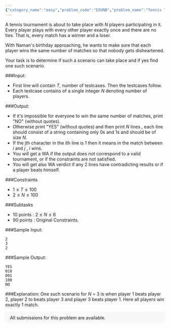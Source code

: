 ```yaml
---
{"category_name":"easy","problem_code":"EXUNB","problem_name":"Tennis Tournament","problemComponents":{"constraints":"","constraintsState":false,"subtasks":"","subtasksState":false,"inputFormat":"","inputFormatState":false,"outputFormat":"","outputFormatState":false,"sampleTestCases":{}},"video_editorial_url":"","languages_supported":{"0":"CPP14","1":"C","2":"JAVA","3":"PYTH 3.6","4":"PYTH","5":"PYP3","6":"CS2","7":"ADA","8":"PYPY","9":"TEXT","10":"PAS fpc","11":"NODEJS","12":"RUBY","13":"PHP","14":"GO","15":"HASK","16":"TCL","17":"PERL","18":"SCALA","19":"LUA","20":"kotlin","21":"BASH","22":"JS","23":"LISP sbcl","24":"rust","25":"PAS gpc","26":"BF","27":"CLOJ","28":"R","29":"D","30":"CAML","31":"FORT","32":"ASM","33":"swift","34":"FS","35":"WSPC","36":"LISP clisp","37":"SQL","38":"SCM guile","39":"PERL6","40":"ERL","41":"CLPS","42":"ICK","43":"NICE","44":"PRLG","45":"ICON","46":"COB","47":"SCM chicken","48":"PIKE","49":"SCM qobi","50":"ST","51":"NEM"},"max_timelimit":1,"source_sizelimit":50000,"problem_author":"shashwatchandr","problem_tester":null,"date_added":"25-09-2019","tags":{"0":"constructive","1":"easy","2":"expp2019","3":"shashwatchandr"},"problem_difficulty_level":"Easy","best_tag":"","editorial_url":"https://discuss.codechef.com/problems/EXUNB","time":{"view_start_date":1571142600,"submit_start_date":1571142600,"visible_start_date":1571142600,"end_date":1735669800},"is_direct_submittable":false,"problemDiscussURL":"https://discuss.codechef.com/search?q=EXUNB","is_proctored":false,"visitedContests":{},"layout":"problem"}
---
```

A tennis tournament is about to take place with $N$ players participating in it.
Every player plays with every other player exactly once and there are no ties. That is, every match has a winner and a loser. 

With Naman's birthday approaching, he wants to make sure that each player wins the same number of matches so that nobody gets disheartened.  

Your task is to determine if such a scenario can take place and if yes find one such scenario.

###Input:

- First line will contain $T$, number of testcases. Then the testcases follow. 
- Each testcase contains of a single integer $N$ denoting number of players.

###Output:
- If it's impossible for everyone to win the same number of matches, print "NO" (without quotes).
- Otherwise print "YES" (without quotes) and then print $N$ lines , each line should consist of a string containing only 0s and 1s and should be of size $N$. 
- If the jth character in the ith line is 1 then it means in the match between $i$ and $j$ , $i$ wins. 
- You will get a WA if the output does not correspond to a valid tournament, or if the constraints are not satisfied.
- You will get also WA verdict if any 2 lines have contradicting results or if a player beats himself.

###Constraints 
- $1 \leq T \leq 100$
- $2 \leq N \leq 100$

###Subtasks
- 10 points : $2 \leq N \leq 6$
- 90 points :  Original Constraints. 

###Sample Input:
```
2
3
2
```

###Sample Output:
```
YES
010
001
100
NO
```

###Explanation:
One such scenario for $N$ = $3$ is when player $1$ beats player $2$, player $2$ to beats player $3$ and player $3$ beats player $1$. Here all players win exactly $1$ match. 

<aside style='background: #f8f8f8;padding: 10px 15px;'><div>All submissions for this problem are available.</div></aside>